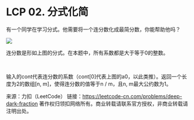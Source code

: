 # LCP 02. 分式化简

有一个同学在学习分式。他需要将一个连分数化成最简分数，你能帮助他吗？

![](https://assets.leetcode-cn.com/aliyun-lc-upload/uploads/2019/09/09/fraction_example_1.jpg)


连分数是形如上图的分式。在本题中，所有系数都是大于等于0的整数。

 

输入的cont代表连分数的系数（cont[0]代表上图的a0，以此类推）。返回一个长度为2的数组[n, m]，使得连分数的值等于n / m，且n, m最大公约数为1。

来源：力扣（LeetCode）
链接：https://leetcode-cn.com/problems/deep-dark-fraction
著作权归领扣网络所有。商业转载请联系官方授权，非商业转载请注明出处。